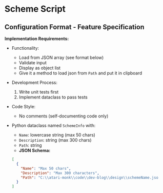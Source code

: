 # Scheme Script

## Configuration Format - Feature Specification

**Implementation Requirements:**

- Functionality:
  - Load from JSON array (see format below)
  - Validate input
  - Display as object list
  - Give it a method to load json from `Path` and put it in clipboard
- Development Process:
  1. Write unit tests first
  2. Implement dataclass to pass tests
- Code Style:
  - No comments (self-documenting code only)
- Python dataclass named `SchemeInfo` with:

  - `Name`: lowercase string (max 50 chars)
  - `Description`: string (max 300 chars)
  - `Path`: string
  - **JSON Schema:**

  ```json
  [
    {
      "Name": "Max 50 chars",
      "Description": "Max 300 characters",
      "Path": "C:\\atari-monk\\code\\dev-blog\\design\\schemeName.json"
    }
  ]
  ```
